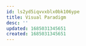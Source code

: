 ```yaml
---
id: ls2yd5iqvvxblx0bk106ype
title: Visual Paradigm
desc: ''
updated: 1685031345651
created: 1685031345651
---
```

